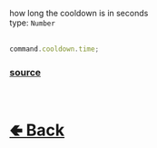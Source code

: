how long the cooldown is in seconds<br>
type: `Number`<br><br>

```js
command.cooldown.time;
```

### [source](https://github.com/paigeroid/noscord.js/blob/main/src/Services/CommandService/custard/CooldownHandle.js)


<br> <h1> [🢀 Back](https://github.com/paigeroid/noscord.js/wiki/Commands.SlashCommand.CooldownHandle) </h1>